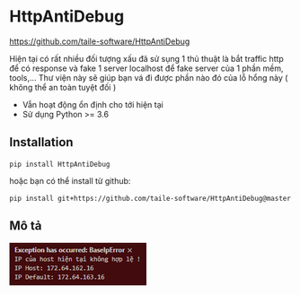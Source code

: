 # HttpAntiDebug #
https://github.com/taile-software/HttpAntiDebug

Hiện tại có rất nhiều đối tượng xấu đã sử sụng 1 thủ thuật là bắt traffic http để có response và fake 1 server localhost để fake server của 1 phần mềm, tools,...
Thư viện này sẽ giúp bạn vá đi được phần nào đó của lỗ hổng này ( không thể an toàn tuyệt đối )

* Vẫn hoạt động ổn định cho tới hiện tại
* Sử dụng Python >= 3.6

## Installation ##
```
pip install HttpAntiDebug
```
hoặc bạn có thể install từ github: 
```
pip install git+https://github.com/taile-software/HttpAntiDebug@master
```

## Mô tả ##

![Alt text](./image.png)